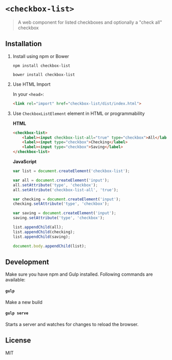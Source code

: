 # `<checkbox-list>`

> A web component for listed checkboxes and optionally a "check all" checkbox

## Installation

1. Install using npm or Bower

    ```shell
    npm install checkbox-list
    ```

    ```shell
    bower install checkbox-list
    ```

2. Use HTML Import 
    
    In your `<head>`:

    ```html
    <link rel="import" href="checkbox-list/dist/index.html">
    ```
3. Use `CheckboxListElement` element in HTML or programmability 
    
    **HTML**
    ```html
    <checkbox-list>
        <label><input checkbox-list-all="true" type="checkbox">All</label>
        <label><input type="checkbox">Checking</label>
        <label><input type="checkbox">Saving</label>
    </checkbox-list>
    ```

    **JavaScript**
    ```js
    var list = document.createElement('checkbox-list');
    
    var all = document.createElement('input');
    all.setAttribute('type', 'checkbox');
    all.setAttribute('checkbox-list-all', 'true');

    var checking = document.createElement('input');
    checking.setAttribute('type', 'checkbox');

    var saving = document.createElement('input');
    saving.setAttribute('type', 'checkbox');

    list.appendChild(all);
    list.appendChild(checking);
    list.appendChild(saving);

    document.body.appendChild(list);

    ```

## Development

Make sure you have npm and Gulp installed. Following commands are available:

#### `gulp`
Make a new build

#### `gulp serve`
Starts a server and watches for changes to reload the browser.

## License
MIT

